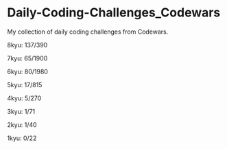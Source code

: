 # Daily-Coding-Challenges_Codewars

My collection of daily coding challenges from Codewars.

8kyu: 137/390

7kyu: 65/1900

6kyu: 80/1980

5kyu: 17/815

4kyu: 5/270

3kyu: 1/71

2kyu: 1/40

1kyu: 0/22

